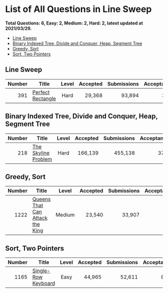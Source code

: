# List of All Questions in Line Sweep

**Total Questions: 6, Easy: 2, Medium: 2, Hard: 2, latest updated at 2021/03/29.**

- [Line Sweep](#Line-Sweep)
- [Binary Indexed Tree, Divide and Conquer, Heap, Segment Tree](#Binary-Indexed-Tree-Divide-and-Conquer-Heap-Segment-Tree)
- [Greedy, Sort](#Greedy-Sort)
- [Sort, Two Pointers](#Sort-Two-Pointers)

## Line Sweep

|Number|                               Title                                |Level|Accepted|Submissions|Acceptance|
|-----:|--------------------------------------------------------------------|:---:|-------:|----------:|---------:|
|   391|[Perfect Rectangle](https://leetcode.com/problems/perfect-rectangle)|Hard |  29,368|     93,894|       31%|


## Binary Indexed Tree, Divide and Conquer, Heap, Segment Tree

|Number|                                 Title                                  |Level|Accepted|Submissions|Acceptance|
|-----:|------------------------------------------------------------------------|:---:|-------:|----------:|---------:|
|   218|[The Skyline Problem](https://leetcode.com/problems/the-skyline-problem)|Hard | 166,139|    455,138|       37%|


## Greedy, Sort

|Number|                                             Title                                              |Level |Accepted|Submissions|Acceptance|
|-----:|------------------------------------------------------------------------------------------------|:----:|-------:|----------:|---------:|
|  1222|[Queens That Can Attack the King](https://leetcode.com/problems/queens-that-can-attack-the-king)|Medium|  23,540|     33,907|       69%|


## Sort, Two Pointers

|Number|                                 Title                                  |Level|Accepted|Submissions|Acceptance|
|-----:|------------------------------------------------------------------------|:---:|-------:|----------:|---------:|
|  1165|[Single-Row Keyboard](https://leetcode.com/problems/single-row-keyboard)|Easy |  44,965|     52,611|       85%|


